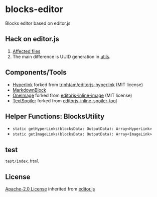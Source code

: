 # blocks-editor
Blocks editor based on editor.js

## Hack on editor.js
1. [Affected files](editor.js/hack/readme.md)
2. The main difference is UUID generation in [utils](editor.js/src/utils.ts).

## Components/Tools
* [Hyperlink](./src/components/editorjs-hyperlink/readme.md) forked from [trinhtam/editorjs-hyperlink](https://github.com/trinhtam/editorjs-hyperlink) (MIT license)
* [MarkdownBlock](./src/components/markdown-block/readme.md)
* [OneImage](./src/components/one-image/readme.md) forked from [editorjs-inline-image](https://github.com/kommitters/editorjs-inline-image) (MIT license)
* [TextSpoiler](./src/components/editorjs-inline-spoiler-tool/readme.md) forked from [editorjs-inline-spoiler-tool](https://www.jsdelivr.com/package/npm/editorjs-inline-spoiler-tool)

## Helper Functions: BlocksUtility
* `static getHyperLinks(blocksData: OutputData): Array<HyperLink>`
* `static getImageLinks(blocksData: OutputData): Array<ImageLink>`

## test
`test/index.html`

## License
[Apache-2.0 License](https://github.com/taurenshaman/blocks-editor/blob/main/LICENSE) inherited from [editor.js](https://github.com/codex-team/editor.js/blob/master/LICENSE)
